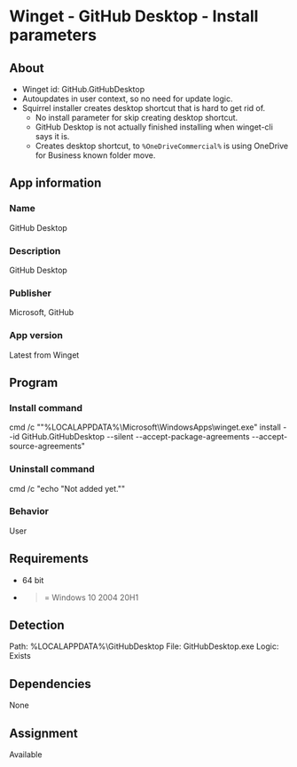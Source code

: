 # Winget - GitHub Desktop - Install parameters
## About
* Winget id: GitHub.GitHubDesktop
* Autoupdates in user context, so no need for update logic.
* Squirrel installer creates desktop shortcut that is hard to get rid of.
  * No install parameter for skip creating desktop shortcut.
  * GitHub Desktop is not actually finished installing when winget-cli says it is.
  * Creates desktop shortcut, to ```%OneDriveCommercial%``` is using OneDrive for Business known folder move.


## App information
### Name
GitHub Desktop

### Description
GitHub Desktop

### Publisher
Microsoft, GitHub

### App version
Latest from Winget


## Program
### Install command
cmd /c ""%LOCALAPPDATA%\Microsoft\WindowsApps\winget.exe" install --id GitHub.GitHubDesktop --silent --accept-package-agreements --accept-source-agreements"

### Uninstall command
cmd /c "echo "Not added yet.""

### Behavior
User


## Requirements
* 64 bit
* >= Windows 10 2004 20H1


## Detection
Path:  %LOCALAPPDATA%\GitHubDesktop
File:  GitHubDesktop.exe
Logic: Exists


## Dependencies
None


## Assignment
Available
